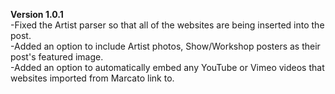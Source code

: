 **Version 1.0.1**  
-Fixed the Artist parser so that all of the websites are being inserted into the post.  
-Added an option to include Artist photos, Show/Workshop posters as their post's featured image.  
-Added an option to automatically embed any YouTube or Vimeo videos that websites imported from Marcato link to.  